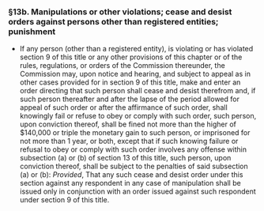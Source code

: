 ### §13b. Manipulations or other violations; cease and desist orders against persons other than registered entities; punishment
* If any person (other than a registered entity), is violating or has violated section 9 of this title or any other provisions of this chapter or of the rules, regulations, or orders of the Commission thereunder, the Commission may, upon notice and hearing, and subject to appeal as in other cases provided for in section 9 of this title, make and enter an order directing that such person shall cease and desist therefrom and, if such person thereafter and after the lapse of the period allowed for appeal of such order or after the affirmance of such order, shall knowingly fail or refuse to obey or comply with such order, such person, upon conviction thereof, shall be fined not more than the higher of $140,000 or triple the monetary gain to such person, or imprisoned for not more than 1 year, or both, except that if such knowing failure or refusal to obey or comply with such order involves any offense within subsection (a) or (b) of section 13 of this title, such person, upon conviction thereof, shall be subject to the penalties of said subsection (a) or (b): _Provided_, That any such cease and desist order under this section against any respondent in any case of manipulation shall be issued only in conjunction with an order issued against such respondent under section 9 of this title.